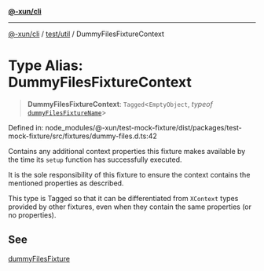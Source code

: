 [**@-xun/cli**](../../../README.md)

***

[@-xun/cli](../../../README.md) / [test/util](../README.md) / DummyFilesFixtureContext

# Type Alias: DummyFilesFixtureContext

> **DummyFilesFixtureContext**: `Tagged`\<`EmptyObject`, *typeof* [`dummyFilesFixtureName`](../variables/dummyFilesFixtureName.md)\>

Defined in: node\_modules/@-xun/test-mock-fixture/dist/packages/test-mock-fixture/src/fixtures/dummy-files.d.ts:42

Contains any additional context properties this fixture makes available by
the time its `setup` function has successfully executed.

It is the sole responsibility of this fixture to ensure the context contains
the mentioned properties as described.

This type is Tagged so that it can be differentiated from `XContext`
types provided by other fixtures, even when they contain the same properties
(or no properties).

## See

[dummyFilesFixture](../functions/dummyFilesFixture.md)
